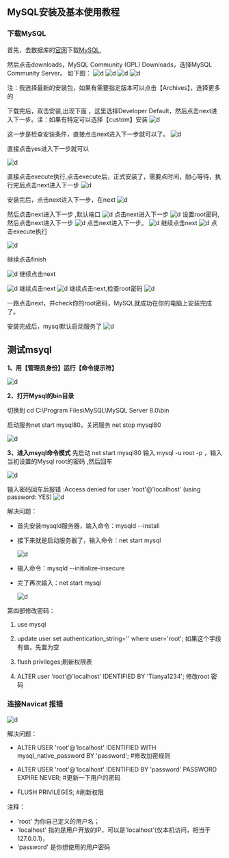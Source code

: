 ## MySQL安装及基本使用教程

### 下载MySQL

首先，去数据库的[官网](http://www.mysql.com)下载[MySQL](https://dev.mysql.com/downloads/mysql/),

然后点击downloads，MySQL Community (GPL) Downloads，选择MySQL Community Server。
如下图：
![d](./assets/download_2.png)
![d](./assets/download_3.png)
![d](./assets/download_4.png)
![d](./assets/download_5.png)

注：我选择最新的安装包，如果有需要指定版本可以点击【Archives】，选择更多的

下载完后，双击安装,出现下面
，这里选择Developer Default，然后点击next进入下一步。注：如果有特定可以选择【custom】安装
![d](./assets/install_1.png)

这一步是检查安装条件，直接点击next进入下一步就可以了。
![d](./assets/install_2.png)

直接点击yes进入下一步就可以

![d](./assets/install_3.png)

直接点击execute执行,点击execute后，正式安装了，需要点时间，耐心等待，执行完后点击next进入下一步
![d](./assets/install_4.png)

安装完后，点击next进入下一步，在next
![d](./assets/install_5.png)

然后点击next进入下一步 ,默认端口
![d](./assets/install_6.png)
点击next进入下一步 
![d](./assets/install_7.png)
设置root密码,然后点击next进入下一步
![d](./assets/install_8.png)
点击next进入下一步。
![d](./assets/install_9.png)
继续点击next
![d](./assets/install_10.png)
点击execute执行

![d](./assets/install_11.png)

继续点击finish

![d](./assets/install_12.png)
继续点击next

![d](./assets/install_13.png)
继续点击next
![d](./assets/install_14.png)
继续点击next,检查root密码
![d](./assets/install_15.png)

一路点击next，并check你的root密码，MySQL就成功在你的电脑上安装完成了。

安装完成后，mysql默认启动服务了
![d](./assets/install_19.png)



## 测试msyql

**1、用【管理员身份】运行【命令提示符】**

![d](./assets/install_20.png)

**2、打开Mysql的bin目录**

切换到 cd C:\Program Files\MySQL\MySQL Server 8.0\bin

启动服务net start mysql80，关闭服务 net stop mysql80

![d](./assets/install_21.png)

**3、进入msyql命令模式**
先启动 net start mysql80
输入 mysql -u root -p  ，输入当初设置的Mysql root的密码 ,然后回车

![d](./assets/install_23.png)

输入密码回车后报错 :Access denied for user 'root'@'localhost' (using password: YES)
![d](./assets/install_24.png)

解决问题：

- 首先安装mysqld服务器，输入命令：mysqld --install

- 接下来就是启动服务器了，输入命令：net start mysql

  ![d](./assets/install_25.png)

- 输入命令：mysqld --initialize-insecure

- 完了再次输入：net start mysql

  ![d](./assets/install_26.png)



第四部修改密码：

   1.  use mysql 

   2. update user set authentication_string='' where user='root'; 如果这个字段有值，先置为空

   3. flush privileges;刷新权限表

   4. ALTER user 'root'@'localhost' IDENTIFIED BY 'Tianya1234'; 修改root 密码

   ### 连接Navicat 报错

  ![d](./assets/install_27.png)

  解决问题：
  - ALTER USER 'root'@'localhost' IDENTIFIED WITH mysql_native_password BY 'password'; #修改加密规则 

  - ALTER USER 'root'@'localhost' IDENTIFIED BY 'password' PASSWORD EXPIRE NEVER; #更新一下用户的密码 
  - FLUSH PRIVILEGES; #刷新权限 

  注释：
  - 'root'   为你自己定义的用户名；
  - 'localhost' 指的是用户开放的IP，可以是'localhost'(仅本机访问，相当于127.0.0.1)，
  - 'password' 是你想使用的用户密码